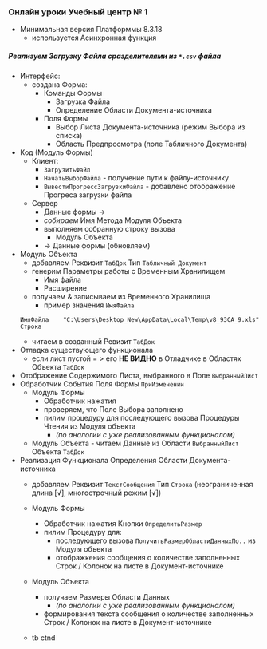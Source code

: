 ### Онлайн уроки Учебный центр № 1 

- Минимальная версия Платформмы 8.3.18 
    - используется Асинхронная функция
##### Реализуем Загрузку Файла сразделителями из  `*.csv`  файла

- Интерфейс:  
    - создана Форма:
        - Команды  Формы
            - Загрузка Файла
            - Определение Области Документа-источника  
        - Поля Формы
            - Выбор Листа Документа-источника (режим Выбора из списка)
            - Область Предпросмотра (поле Табличного Документа)
- Код (Модуль Формы)
    - Клиент:
        - `ЗагрузитьФайл `
        - `НачатьВыборФайла` - получение пути к файлу-источнику
        - `ВывестиПрогрессЗагрузкиФайла` -  добавлено отображение Прогреса  загрузки файла
    - Сервер 
       - Данные формы  →
       - *собираем*  Имя Метода Модуля  Объекта
       - выполняем собранную строку вызова
            - Модуль Объекта 
       - → Данные формы (обновляем)   
- Модуль Объекта
    - добавляем Реквизит `ТабДок` Тип `Табличный Документ`
    - генерим Параметры работы с Временным Хранилищем
        - Имя файла
        - Расширение  
    - получаем & записываем из Временного Хранилища
        - пример значения `ИмяФайла`
    ```
    ИмяФайла	"C:\Users\Desktop_New\AppData\Local\Temp\v8_93CA_9.xls"	Строка
    ```
    - читаем в созданный Ревизит `ТабДок`
- Отладка существующего функционала 
    - если лист пустой = > его **НЕ ВИДНО** в Отладчике в Областях Объекта `ТабДок`
- Отображение Содержимого Листа,  выбранного в Поле `ВыбранныйЛист`
- Обработчик События Поля Формы `ПриИзменении` 
    - Модуль Формы
        - Обработчик нажатия 
        - проверяем,  что Поле Выбора заполнено
        - пилим процедуру для последующего вызова Процедуры Чтения из Модуля объекта 
           - *(по аналогии с уже реализованным функционалом)* 
    - Модуль Объекта
            - читаем Данные из Области `ВыбранныйЛист` Объекта `ТабДок`
- Реализация Функционала Определения Области Документа-источника
     - добавляем Реквизит `ТекстСообщения` Тип `Строка` (неограниченная длина [√], многострочный режим [√]) 
     - Модуль Формы
        - Обработчик нажатия Кнопки `ОпределитьРазмер`
        - пилим Процедуру для:
            - последующего вызова `ПолучитьРазмерОбластиДанныхПо..` из Модуля объекта 
            - отображкения сообщения о количестве заполненных Строк / Колонок на листе в Документ-источнике
    - Модуль Объекта
        - получаем Размеры Области Данных  
            - *(по аналогии с уже реализованным функционалом)* 
        - формирования текста сообщения о количестве заполненных Строк / Колонок на листе в Документ-источнике     


    - tb ctnd
